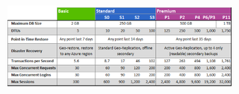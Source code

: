 ![Niveaux de service et niveaux de performances](./media/sql-database-service-tiers-table/sql-database-service-tiers-table.png)

<!---HONumber=AcomDC_0420_2016-->